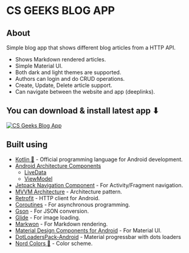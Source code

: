# CS GEEKS BLOG APP

## About   
Simple blog app that shows different blog articles from a HTTP API.
- Shows Markdown rendered articles. 
- Simple Material UI.
- Both dark and light themes are supported.
- Authors can login and do CRUD operations.
- Create, Update, Delete article support.
- Can navigate between the website and app (deeplinks).

## You can download & install latest app ⬇   

[![CS Geeks Blog App](https://img.shields.io/badge/Download-Latest-App?style=for-the-badge&logo=android)](https://github.com/mrwhoknows55/csgeeks-blog-app/releases/download/v1.0/csgeeks.apk)

## Built using
- [Kotlin 💙](https://kotlinlang.org/) - Official programming language for Android development.
- [Android Architecture Components](https://developer.android.com/topic/libraries/architecture)
  - [LiveData](https://developer.android.com/topic/libraries/architecture/livedata)
  - [ViewModel](https://developer.android.com/topic/libraries/architecture/viewmodel)
- [Jetpack Navigation Component](https://developer.android.com/guide/navigation/) - For Activity/Fragment navigation.
- [MVVM Architecture](https://www.journaldev.com/20292/android-mvvm-design-pattern) - Architecture pattern.
- [Retrofit](https://square.github.io/retrofit/) - HTTP client for Android.
- [Coroutines](https://kotlinlang.org/docs/reference/coroutines-overview.html) - For asynchronous programming.
- [Gson](https://github.com/google/gson) - For JSON conversion.
- [Glide](https://github.com/bumptech/glide) - For image loading.
- [Markwon](https://github.com/noties/Markwon) - For Markdown rendering.
- [Material Design Components for Android](https://material.io/android) - For Material UI.
- [DotLoadersPack-Android](https://github.com/agrawalsuneet/DotLoadersPack-Android) - Material progressbar with dots loaders
- [Nord Colors 💚](https://www.nordtheme.com/) - Color scheme.